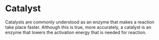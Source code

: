 # Catalyst
Catalysts are commonly understood as an enzyme that makes a reaction take place faster. Although this is true, more accurately, a catalyst is an enzyme that lowers the activation energy that is needed for reaction.